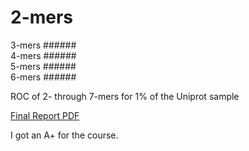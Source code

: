# 2-mers #
<div><img alt="" src="https://github.com/alevchuk/nmercount-classifier/raw/master/fig-runlen2.png" /></div>
3-mers
######
<div><img alt="" src="https://github.com/alevchuk/nmercount-classifier/raw/master/fig-runlen3.png" /></div>
4-mers
######
<div><img alt="" src="https://github.com/alevchuk/nmercount-classifier/raw/master/fig-runlen4.png" /></div>
5-mers
######
<div><img alt="" src="https://github.com/alevchuk/nmercount-classifier/raw/master/fig-runlen5.png" /></div>
6-mers
######
<div><img alt="" src="https://github.com/alevchuk/nmercount-classifier/raw/master/fig-runlen6.png" /></div>
<div><img alt="" src="https://github.com/alevchuk/nmercount-classifier/raw/master/fig-7.png" /></div>

<img alt="" src="https://github.com/alevchuk/nmercount-classifier/raw/master/roc-2-to-7.png" />
<p>ROC of 2- through 7-mers for 1% of the Uniprot sample</p>

<a href="http://biocluster.ucr.edu/~alevchuk/cs235-proj/alevchuk-data-mining-project.pdf">Final Report PDF</a>

<p>I got an A+ for the course.</a>
